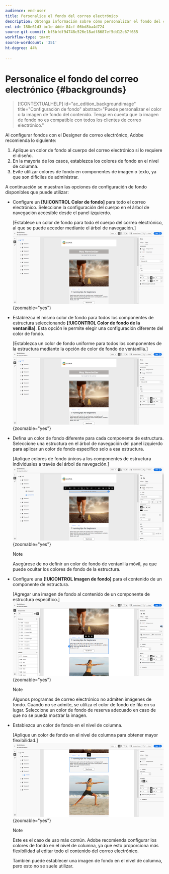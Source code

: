 ```yaml
---
audience: end-user
title: Personalice el fondo del correo electrónico
description: Obtenga información sobre cómo personalizar el fondo del correo electrónico
exl-id: 180e61d3-bc1e-4dde-84cf-06bd8ba4d724
source-git-commit: bf5bfdf94748c526e18adf8687ef5dd12c67f655
workflow-type: tm+mt
source-wordcount: '351'
ht-degree: 44%

---
```


# Personalice el fondo del correo electrónico {#backgrounds}

>[!CONTEXTUALHELP]
>id="ac_edition_backgroundimage"
>title="Configuración de fondo"
>abstract="Puede personalizar el color o la imagen de fondo del contenido. Tenga en cuenta que la imagen de fondo no es compatible con todos los clientes de correo electrónico."

Al configurar fondos con el Designer de correo electrónico, Adobe recomienda lo siguiente:

1. Aplique un color de fondo al cuerpo del correo electrónico si lo requiere el diseño.
1. En la mayoría de los casos, establezca los colores de fondo en el nivel de columna.
1. Evite utilizar colores de fondo en componentes de imagen o texto, ya que son difíciles de administrar.

A continuación se muestran las opciones de configuración de fondo disponibles que puede utilizar:

* Configure un **[!UICONTROL Color de fondo]** para todo el correo electrónico. Seleccione la configuración del cuerpo en el árbol de navegación accesible desde el panel izquierdo.

  [Establece un color de fondo para todo el cuerpo del correo electrónico, al que se puede acceder mediante el árbol de navegación.]\
  ![](assets/background_1.png){zoomable="yes"}

* Establezca el mismo color de fondo para todos los componentes de estructura seleccionando **[!UICONTROL Color de fondo de la ventanilla]**. Esta opción le permite elegir una configuración diferente del color de fondo.

  [Establezca un color de fondo uniforme para todos los componentes de la estructura mediante la opción de color de fondo de ventanilla.]\
  ![](assets/background_2.png){zoomable="yes"}

* Defina un color de fondo diferente para cada componente de estructura. Seleccione una estructura en el árbol de navegación del panel izquierdo para aplicar un color de fondo específico solo a esa estructura.

  [Aplique colores de fondo únicos a los componentes de estructura individuales a través del árbol de navegación.]\
  ![](assets/background_3.png){zoomable="yes"}

  >[!NOTE]
  >Asegúrese de no definir un color de fondo de ventanilla móvil, ya que puede ocultar los colores de fondo de la estructura.

* Configure una **[!UICONTROL Imagen de fondo]** para el contenido de un componente de estructura.

  [Agregar una imagen de fondo al contenido de un componente de estructura específico.]\
  ![](assets/background_4.png){zoomable="yes"}

  >[!NOTE]
  >Algunos programas de correo electrónico no admiten imágenes de fondo. Cuando no se admite, se utiliza el color de fondo de fila en su lugar. Seleccione un color de fondo de reserva adecuado en caso de que no se pueda mostrar la imagen.

* Establezca un color de fondo en el nivel de columna.

  [Aplique un color de fondo en el nivel de columna para obtener mayor flexibilidad.]\
  ![](assets/background_5.png){zoomable="yes"}

  >[!NOTE]
  >Este es el caso de uso más común. Adobe recomienda configurar los colores de fondo en el nivel de columna, ya que esto proporciona más flexibilidad al editar todo el contenido del correo electrónico.

  También puede establecer una imagen de fondo en el nivel de columna, pero esto no se suele utilizar.
